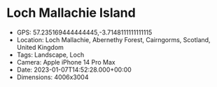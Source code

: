 # Loch Mallachie Island

- GPS: 57.235169444444445,-3.7148111111111115
- Location: Loch Mallachie, Abernethy Forest, Cairngorms, Scotland, United Kingdom
- Tags: Landscape, Loch
- Camera: Apple iPhone 14 Pro Max
- Date: 2023-01-07T14:52:28.000+00:00
- Dimensions: 4006x3004
